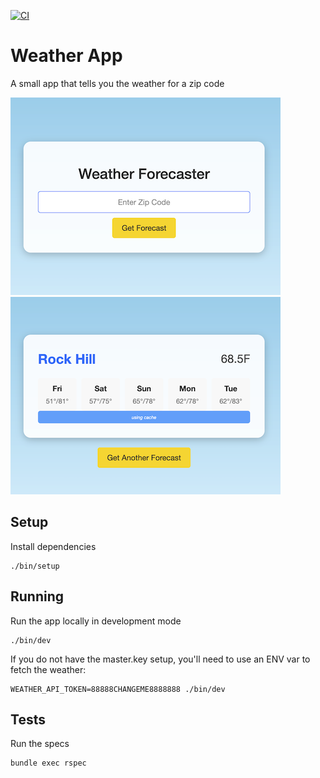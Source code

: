 [![CI](https://github.com/invalidusrname/weather_app/actions/workflows/ci.yml/badge.svg)](https://github.com/invalidusrname/weather_app/actions/workflows/ci.yml)

# Weather App

A small app that tells you the weather for a zip code

![Weather Form](public/form.png)
![Weather Forecast](public/forecast.png)

## Setup

Install dependencies

```
./bin/setup
```

## Running

Run the app locally in development mode

```
./bin/dev
```

If you do not have the master.key setup, you'll need to use an ENV var to fetch the weather:

```
WEATHER_API_TOKEN=88888CHANGEME8888888 ./bin/dev
```

## Tests

Run the specs

```
bundle exec rspec
```
